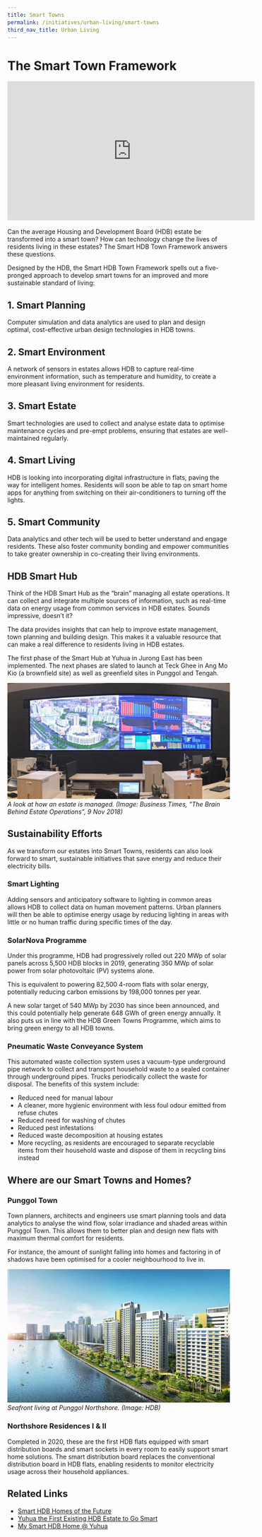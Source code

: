 ```yaml
---
title: Smart Towns
permalink: /initiatives/urban-living/smart-towns
third_nav_title: Urban Living
---
```

# The Smart Town Framework

<iframe width="560" height="315" src="https://www.youtube.com/embed/nvEQE84SK1g" frameborder="0" allow="accelerometer; autoplay; clipboard-write; encrypted-media; gyroscope; picture-in-picture" allowfullscreen></iframe>

Can the average Housing and Development Board (HDB) estate be transformed into a smart town? How can technology change the lives of residents living in these estates? The Smart HDB Town Framework answers these questions.

Designed by the HDB, the Smart HDB Town Framework spells out a five-pronged approach to develop smart towns for an improved and more sustainable standard of living:

## 1. Smart Planning

Computer simulation and data analytics are used to plan and design optimal, cost-effective urban design technologies in HDB towns.

## 2. Smart Environment

A network of sensors in estates allows HDB to capture real-time environment information, such as temperature and humidity, to create a more pleasant living environment for residents.

## 3. Smart Estate

Smart technologies are used to collect and analyse estate data to optimise maintenance cycles and pre-empt problems, ensuring that estates are well-maintained regularly.

## 4. Smart Living

HDB is looking into incorporating digital infrastructure in flats, paving the way for intelligent homes. Residents will soon be able to tap on smart home apps for anything from switching on their air-conditioners to turning off the lights.

## 5. Smart Community

Data analytics and other tech will be used to better understand and engage residents. These also foster community bonding and empower communities to take greater ownership in co-creating their living environments.

## HDB Smart Hub

Think of the HDB Smart Hub as the “brain” managing all estate operations. It can collect and integrate multiple sources of information, such as real-time data on energy usage from common services in HDB estates. Sounds impressive, doesn’t it?

The data provides insights that can help to improve estate management, town planning and building design. This makes it a valuable resource that can make a real difference to residents living in HDB estates.

The first phase of the Smart Hub at Yuhua in Jurong East has been implemented. The next phases are slated to launch at Teck Ghee in Ang Mo Kio (a brownfield site) as well as greenfield sites in Punggol and Tengah.

![Peek into the estate operations](/images/initiatives/estate-operations.jpeg)
*A look at how an estate is  managed.  (Image: Business Times, "The Brain Behind Estate Operations", 9 Nov 2018)*

## Sustainability Efforts

As we transform our estates into Smart Towns, residents can also look forward to smart, sustainable initiatives that save energy and reduce their electricity bills.

### Smart Lighting

Adding sensors and anticipatory software to lighting in common areas allows HDB to collect data on human movement patterns. Urban planners will then be able to optimise energy usage by reducing lighting in areas with little or no human traffic during specific times of the day.

### SolarNova Programme

Under this programme, HDB had progressively rolled out 220 MWp of solar panels across 5,500 HDB blocks in 2019, generating 350 MWp of solar power from solar photovoltaic (PV) systems alone.

This is equivalent to powering 82,500 4-room flats with solar energy, potentially reducing carbon emissions by 198,000 tonnes per year.

A new solar target of 540 MWp by 2030 has since been announced, and this could potentially help generate 648 GWh of green energy annually. It also puts us in line with the HDB Green Towns Programme, which aims to bring green energy to all HDB towns.

### Pneumatic Waste Conveyance System

This automated waste collection system uses a vacuum-type underground pipe network to collect and transport household waste to a sealed container through underground pipes. Trucks periodically collect the waste for disposal. The benefits of this system include:

* Reduced need for manual labour
* A cleaner, more hygienic environment with less foul odour emitted from refuse chutes
* Reduced need for washing of chutes
* Reduced pest infestations
* Reduced waste decomposition at housing estates
* More recycling, as residents are encouraged to separate recyclable items from their household waste and dispose of them in recycling bins instead

## Where are our Smart Towns and Homes?

### Punggol Town

Town planners, architects and engineers use smart planning tools and data analytics to analyse the wind flow, solar irradiance and shaded areas within Punggol Town. This allows them to better plan and design new flats with maximum thermal comfort for residents.

For instance, the amount of sunlight falling into homes and factoring in of shadows have been optimised for a cooler neighbourhood to live in.

![Punggol Northshore Seafront Living](/images/initiatives/smart-nation-punggol-northshore.jpg)
*Seafront living at Punggol Northshore. (Image: HDB)*

### Northshore Residences I & II

Completed in 2020, these are the first HDB flats equipped with smart distribution boards and smart sockets in every room to easily support smart home solutions. The smart distribution board replaces the conventional distribution board in HDB flats, enabling residents to monitor electricity usage across their household appliances.


## Related Links
* <a href="http://www20.hdb.gov.sg/fi10/fi10296p.nsf/PressReleases/F93B15F80588397748257D500009CE6C?OpenDocument" target="_blank">Smart HDB Homes of the Future</a>
* <a href="http://www.hdb.gov.sg/cs/infoweb/press-release/yuhua-the-first-existing-hdb-estate-to-go-smart" target="_blank">Yuhua the First Existing HDB Estate to Go Smart</a>
* <a href="http://www.hdb.gov.sg/cs/infoweb/about-us/our-role/smart-and-sustainable-living/smart-hdb-town-page/hdb-smart-home-exhibition" target="_blank">My Smart HDB Home @ Yuhua</a>